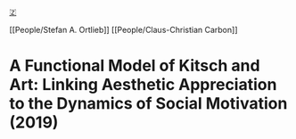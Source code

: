 [🇿](zotero://select/library/items/U3DLSSEC)

[[People/Stefan A. Ortlieb]] [[People/Claus-Christian Carbon]] 
# A Functional Model of Kitsch and Art: Linking Aesthetic Appreciation to the Dynamics of Social Motivation (2019)

